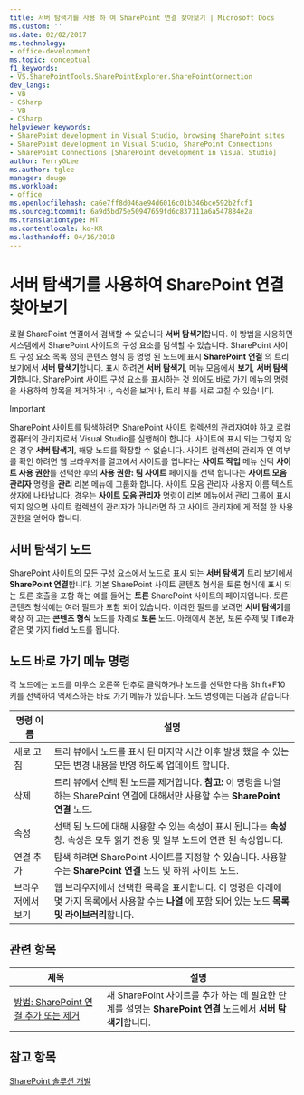 ```yaml
---
title: 서버 탐색기를 사용 하 여 SharePoint 연결 찾아보기 | Microsoft Docs
ms.custom: ''
ms.date: 02/02/2017
ms.technology:
- office-development
ms.topic: conceptual
f1_keywords:
- VS.SharePointTools.SharePointExplorer.SharePointConnection
dev_langs:
- VB
- CSharp
- VB
- CSharp
helpviewer_keywords:
- SharePoint development in Visual Studio, browsing SharePoint sites
- SharePoint development in Visual Studio, SharePoint Connections
- SharePoint Connections [SharePoint development in Visual Studio]
author: TerryGLee
ms.author: tglee
manager: douge
ms.workload:
- office
ms.openlocfilehash: ca6e7ff8d046ae94d6016c01b346bce592b2fcf1
ms.sourcegitcommit: 6a9d5bd75e50947659fd6c837111a6a547884e2a
ms.translationtype: MT
ms.contentlocale: ko-KR
ms.lasthandoff: 04/16/2018
---
```

# <a name="browsing-sharepoint-connections-using-server-explorer"></a>서버 탐색기를 사용하여 SharePoint 연결 찾아보기
  로컬 SharePoint 연결에서 검색할 수 있습니다 **서버 탐색기**합니다. 이 방법을 사용하면 시스템에서 SharePoint 사이트의 구성 요소를 탐색할 수 있습니다. SharePoint 사이트 구성 요소 목록 정의 콘텐츠 형식 등 명명 된 노드에 표시 **SharePoint 연결** 의 트리 보기에서 **서버 탐색기**합니다. 표시 하려면 **서버 탐색기**, 메뉴 모음에서 **보기**, **서버 탐색기**합니다. SharePoint 사이트 구성 요소를 표시하는 것 외에도 바로 가기 메뉴의 명령을 사용하여 항목을 제거하거나, 속성을 보거나, 트리 뷰를 새로 고칠 수 있습니다.  
  
> [!IMPORTANT]  
>  SharePoint 사이트를 탐색하려면 SharePoint 사이트 컬렉션의 관리자여야 하고 로컬 컴퓨터의 관리자로서 Visual Studio를 실행해야 합니다. 사이트에 표시 되는 그렇지 않은 경우 **서버 탐색기**, 해당 노드를 확장할 수 없습니다. 사이트 컬렉션의 관리자 인 여부를 확인 하려면 웹 브라우저를 열고에서 사이트를 엽니다는 **사이트 작업** 메뉴 선택 **사이트 사용 권한**를 선택한 후의 **사용 권한: 팀 사이트** 페이지를 선택 합니다는 **사이트 모음 관리자** 명령을 **관리** 리본 메뉴에 그룹화 합니다. 사이트 모음 관리자 사용자 이름 텍스트 상자에 나타납니다. 경우는 **사이트 모음 관리자** 명령이 리본 메뉴에서 관리 그룹에 표시 되지 않으면 사이트 컬렉션의 관리자가 아니라면 하 고 사이트 관리자에 게 적절 한 사용 권한을 얻어야 합니다.  
  
## <a name="server-explorer-nodes"></a>서버 탐색기 노드  
 SharePoint 사이트의 모든 구성 요소에서 노드로 표시 되는 **서버 탐색기** 트리 보기에서 **SharePoint 연결**합니다. 기본 SharePoint 사이트 콘텐츠 형식을 토론 형식에 표시 되는 토론 호출을 포함 하는 예를 들어는 **토론** SharePoint 사이트의 페이지입니다. 토론 콘텐츠 형식에는 여러 필드가 포함 되어 있습니다. 이러한 필드를 보려면 **서버 탐색기**를 확장 하 고는 **콘텐츠 형식** 노드를 차례로 **토론** 노드. 아래에서 본문, 토론 주제 및 Title과 같은 몇 가지 field 노드를 됩니다.  
  
## <a name="node-shortcut-menu-commands"></a>노드 바로 가기 메뉴 명령  
 각 노드에는 노드를 마우스 오른쪽 단추로 클릭하거나 노드를 선택한 다음 Shift+F10 키를 선택하여 액세스하는 바로 가기 메뉴가 있습니다. 노드 명령에는 다음과 같습니다.  
  
|명령 이름|설명|  
|------------------|-----------------|  
|새로 고침|트리 뷰에서 노드를 표시 된 마지막 시간 이후 발생 했을 수 있는 모든 변경 내용을 반영 하도록 업데이트 합니다.|  
|삭제|트리 뷰에서 선택 된 노드를 제거합니다. **참고:** 이 명령을 나열 하는 SharePoint 연결에 대해서만 사용할 수는 **SharePoint 연결** 노드.|  
|속성|선택 된 노드에 대해 사용할 수 있는 속성이 표시 됩니다는 **속성** 창. 속성은 모두 읽기 전용 및 일부 노드에 연관 된 속성입니다.|  
|연결 추가|탐색 하려면 SharePoint 사이트를 지정할 수 있습니다. 사용할 수는 **SharePoint 연결** 노드 및 하위 사이트 노드.|  
|브라우저에서 보기|웹 브라우저에서 선택한 목록을 표시합니다. 이 명령은 아래에 몇 가지 목록에서 사용할 수는 **나열** 에 포함 되어 있는 노드 **목록 및 라이브러리**합니다.|  
  
## <a name="related-topics"></a>관련 항목  
  
|제목|설명|  
|-----------|-----------------|  
|[방법: SharePoint 연결 추가 또는 제거](../sharepoint/how-to-add-or-remove-sharepoint-connections.md)|새 SharePoint 사이트를 추가 하는 데 필요한 단계를 설명는 **SharePoint 연결** 노드에서 **서버 탐색기**합니다.|  
  
## <a name="see-also"></a>참고 항목  
 [SharePoint 솔루션 개발](../sharepoint/developing-sharepoint-solutions.md)  
  
  